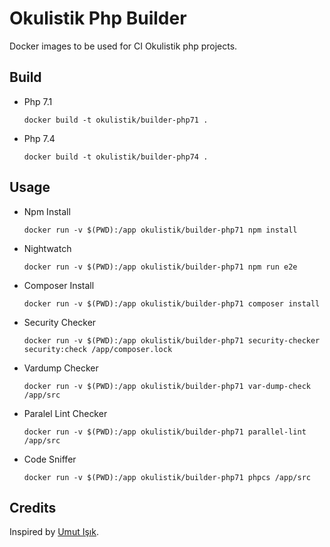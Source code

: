 # Okulistik Php Builder

Docker images to be used for CI Okulistik php projects.

## Build
- Php 7.1
    ```
    docker build -t okulistik/builder-php71 .
    ```
- Php 7.4
    ```
    docker build -t okulistik/builder-php74 .
    ```

## Usage 
- Npm Install
    ```
    docker run -v $(PWD):/app okulistik/builder-php71 npm install
    ```
- Nightwatch
    ```
    docker run -v $(PWD):/app okulistik/builder-php71 npm run e2e
    ```
- Composer Install
    ```
    docker run -v $(PWD):/app okulistik/builder-php71 composer install
    ```
- Security Checker
    ```
    docker run -v $(PWD):/app okulistik/builder-php71 security-checker security:check /app/composer.lock
    ```    
- Vardump Checker    
    ```
    docker run -v $(PWD):/app okulistik/builder-php71 var-dump-check /app/src
    ```
- Paralel Lint Checker    
    ```
    docker run -v $(PWD):/app okulistik/builder-php71 parallel-lint /app/src
    ```
- Code Sniffer
    ```
    docker run -v $(PWD):/app okulistik/builder-php71 phpcs /app/src
    ```

## Credits
Inspired by [Umut Işık](<https://github.com/umutphp/php-docker-images-for-ci>).
